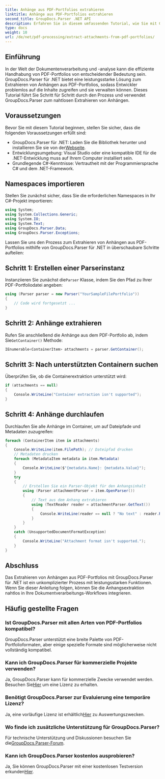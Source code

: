 ```yaml
---
title: Anhänge aus PDF-Portfolios extrahieren
linktitle: Anhänge aus PDF-Portfolios extrahieren
second_title: GroupDocs.Parser .NET API
description: Erfahren Sie in diesem umfassenden Tutorial, wie Sie mit GroupDocs.Parser für .NET Anhänge aus PDF-Portfolios extrahieren.
type: docs
weight: 10
url: /de/net/pdf-processing/extract-attachments-from-pdf-portfolios/
---
```

## Einführung
In der Welt der Dokumentenverarbeitung und -analyse kann die effiziente Handhabung von PDF-Portfolios von entscheidender Bedeutung sein. GroupDocs.Parser für .NET bietet eine leistungsstarke Lösung zum Extrahieren von Anhängen aus PDF-Portfolios, sodass Entwickler problemlos auf die Inhalte zugreifen und sie verwalten können. Dieses Tutorial führt Sie Schritt für Schritt durch den Prozess und verwendet GroupDocs.Parser zum nahtlosen Extrahieren von Anhängen.
## Voraussetzungen
Bevor Sie mit diesem Tutorial beginnen, stellen Sie sicher, dass die folgenden Voraussetzungen erfüllt sind:
-  GroupDocs.Parser für .NET: Laden Sie die Bibliothek herunter und installieren Sie sie von der[Webseite](https://releases.groupdocs.com/parser/net/).
- Entwicklungsumgebung: Visual Studio oder eine kompatible IDE für die .NET-Entwicklung muss auf Ihrem Computer installiert sein.
- Grundlegende C#-Kenntnisse: Vertrautheit mit der Programmiersprache C# und dem .NET-Framework.

## Namespaces importieren
Stellen Sie zunächst sicher, dass Sie die erforderlichen Namespaces in Ihr C#-Projekt importieren:
```csharp
using System;
using System.Collections.Generic;
using System.IO;
using System.Text;
using GroupDocs.Parser.Data;
using GroupDocs.Parser.Exceptions;
```
Lassen Sie uns den Prozess zum Extrahieren von Anhängen aus PDF-Portfolios mithilfe von GroupDocs.Parser für .NET in überschaubare Schritte aufteilen:
## Schritt 1: Erstellen einer Parserinstanz
 Instanziieren Sie zunächst die`Parser` Klasse, indem Sie den Pfad zu Ihrer PDF-Portfoliodatei angeben:
```csharp
using (Parser parser = new Parser("YourSampleFilePortfolio"))
{
    // Code wird fortgesetzt ...
}
```
## Schritt 2: Anhänge extrahieren
 Rufen Sie anschließend die Anhänge aus dem PDF-Portfolio ab, indem Sie`GetContainer()` Methode:
```csharp
IEnumerable<ContainerItem> attachments = parser.GetContainer();
```
## Schritt 3: Nach unterstützten Containern suchen
Überprüfen Sie, ob die Containerextraktion unterstützt wird:
```csharp
if (attachments == null)
{
    Console.WriteLine("Container extraction isn't supported");
}
```
## Schritt 4: Anhänge durchlaufen
Durchlaufen Sie alle Anhänge im Container, um auf Dateipfade und Metadaten zuzugreifen:
```csharp
foreach (ContainerItem item in attachments)
{
    Console.WriteLine(item.FilePath); // Dateipfad drucken
    // Metadaten drucken
    foreach (MetadataItem metadata in item.Metadata)
    {
        Console.WriteLine($"{metadata.Name}: {metadata.Value}");
    }
    try
    {
        // Erstellen Sie ein Parser-Objekt für den Anhangsinhalt
        using (Parser attachmentParser = item.OpenParser())
        {
            // Text aus dem Anhang extrahieren
            using (TextReader reader = attachmentParser.GetText())
            {
                Console.WriteLine(reader == null ? "No text" : reader.ReadToEnd());
            }
        }
    }
    catch (UnsupportedDocumentFormatException)
    {
        Console.WriteLine("Attachment format isn't supported.");
    }
}
```

## Abschluss
Das Extrahieren von Anhängen aus PDF-Portfolios mit GroupDocs.Parser für .NET ist ein unkomplizierter Prozess mit leistungsstarken Funktionen. Wenn Sie dieser Anleitung folgen, können Sie die Anhangsextraktion nahtlos in Ihre Dokumentverarbeitungs-Workflows integrieren.

## Häufig gestellte Fragen
### Ist GroupDocs.Parser mit allen Arten von PDF-Portfolios kompatibel?
GroupDocs.Parser unterstützt eine breite Palette von PDF-Portfolioformaten, aber einige spezielle Formate sind möglicherweise nicht vollständig kompatibel.
### Kann ich GroupDocs.Parser für kommerzielle Projekte verwenden?
 Ja, GroupDocs.Parser kann für kommerzielle Zwecke verwendet werden. Besuchen Sie[Hier](https://purchase.groupdocs.com/buy) um eine Lizenz zu erhalten.
### Benötigt GroupDocs.Parser zur Evaluierung eine temporäre Lizenz?
Ja, eine vorläufige Lizenz ist erhältlich[Hier](https://purchase.groupdocs.com/temporary-license/) zu Auswertungszwecken.
### Wo finde ich zusätzliche Unterstützung für GroupDocs.Parser?
 Für technische Unterstützung und Diskussionen besuchen Sie die[GroupDocs.Parser-Forum](https://forum.groupdocs.com/c/parser/17).
### Kann ich GroupDocs.Parser kostenlos ausprobieren?
 Ja, Sie können GroupDocs.Parser mit einer kostenlosen Testversion erkunden[Hier](https://releases.groupdocs.com/).